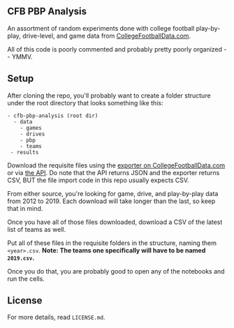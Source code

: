CFB PBP Analysis
---

An assortment of random experiments done with college football play-by-play, drive-level, and game data from [CollegeFootballData.com](https://collegefootballdata.com).

All of this code is poorly commented and probably pretty poorly organized -- YMMV.

## Setup

After cloning the repo, you'll probably want to create a folder structure under the root directory that looks something like this:
```
- cfb-pbp-analysis (root dir)
  - data
    - games
    - drives
    - pbp
    - teams
 - results
```

Download the requisite files using the [exporter on CollegeFootballData.com](https://collegefootballdata.com/exporter) or via [the API](https://api.collegefootballdata.com). Do note that the API returns JSON and the exporter returns CSV, BUT the file import code in this repo usually expects CSV.

From either source, you're looking for game, drive, and play-by-play data from 2012 to 2019. Each download will take longer than the last, so keep that in mind.

Once you have all of those files downloaded, download a CSV of the latest list of teams as well.

Put all of these files in the requisite folders in the structure, naming them `<year>.csv`. **Note: The teams one specifically will have to be named `2019.csv`.**

Once you do that, you are probably good to open any of the notebooks and run the cells.

## License

For more details, read `LICENSE.md`.
